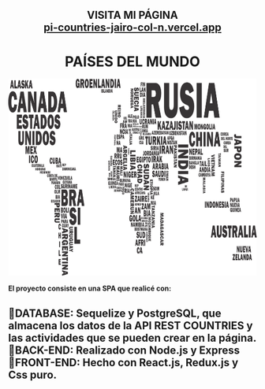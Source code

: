  <h2 align="center">
  VISITA MI PÁGINA<br/>
  <a href="https://pi-countries-jairo-col-n.vercel.app/" target="_blank">pi-countries-jairo-col-n.vercel.app</a>
</h2>
 
 <h1 align="center">PAÍSES DEL MUNDO</h1>

<p align="center">
  <img height="400" src="./countries.png" />
</p>

<strong align="center">El proyecto consiste en una SPA que realicé con:</strong><br/>
<h2 align="left">
🔸DATABASE: Sequelize y PostgreSQL, que almacena los datos de la API REST COUNTRIES y las actividades que se pueden crear en la página.<br/>
🔸BACK-END: Realizado con Node.js y Express<br/>
🔸FRONT-END: Hecho con React.js, Redux.js y Css puro.
</h2>
